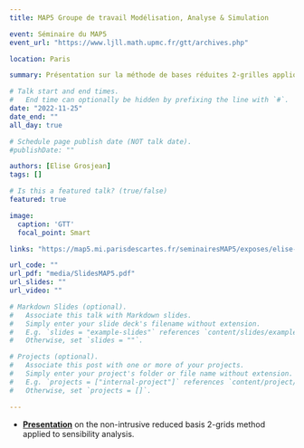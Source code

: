 ```yaml
---
title: MAP5 Groupe de travail Modélisation, Analyse & Simulation

event: Séminaire du MAP5
event_url: "https://www.ljll.math.upmc.fr/gtt/archives.php"

location: Paris

summary: Présentation sur la méthode de bases réduites 2-grilles appliquée à l'analyse de sensibilité

# Talk start and end times.
#   End time can optionally be hidden by prefixing the line with `#`.
date: "2022-11-25"
date_end: ""
all_day: true

# Schedule page publish date (NOT talk date).
#publishDate: ""

authors: [Elise Grosjean]
tags: []

# Is this a featured talk? (true/false)
featured: true

image:
  caption: 'GTT'
  focal_point: Smart

links: "https://map5.mi.parisdescartes.fr/seminairesMAP5/exposes/elise-grosjean-felix-klein-zentrum-fur-mathematik-tuk-kaiserslautern-germany/"

url_code: ""
url_pdf: "media/SlidesMAP5.pdf"
url_slides: ""
url_video: ""

# Markdown Slides (optional).
#   Associate this talk with Markdown slides.
#   Simply enter your slide deck's filename without extension.
#   E.g. `slides = "example-slides"` references `content/slides/example-slides.md`.
#   Otherwise, set `slides = ""`.

# Projects (optional).
#   Associate this post with one or more of your projects.
#   Simply enter your project's folder or file name without extension.
#   E.g. `projects = ["internal-project"]` references `content/project/deep-learning/index.md`.
#   Otherwise, set `projects = []`.

---
```


- [**Presentation**](media/SlidesMAP5.pdf) on the non-intrusive reduced basis 2-grids method applied to sensibility analysis.
